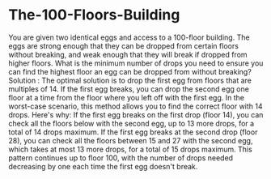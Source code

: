 # The-100-Floors-Building
You are given two identical eggs and access to a 100-floor building. The eggs are strong enough that they can be dropped from certain floors without breaking, and weak enough that they will break if dropped from higher floors. What is the minimum number of drops you need to ensure you can find the highest floor an egg can be dropped from without breaking?
Solution :
The optimal solution is to drop the first egg from floors that are multiples of 14. If the first egg breaks, you can drop the second egg one floor at a time from the floor where you left off with the first egg. In the worst-case scenario, this method allows you to find the correct floor with 14 drops. Here's why:
If the first egg breaks on the first drop (floor 14), you can check all the floors below with the second egg, up to 13 more drops, for a total of 14 drops maximum. If the first egg breaks at the second drop (floor 28), you can check all the floors between 15 and 27 with the second egg, which takes at most 13 more drops, for a total of 15 drops maximum. This pattern continues up to floor 100, with the number of drops needed decreasing by one each time the first egg doesn't break.
